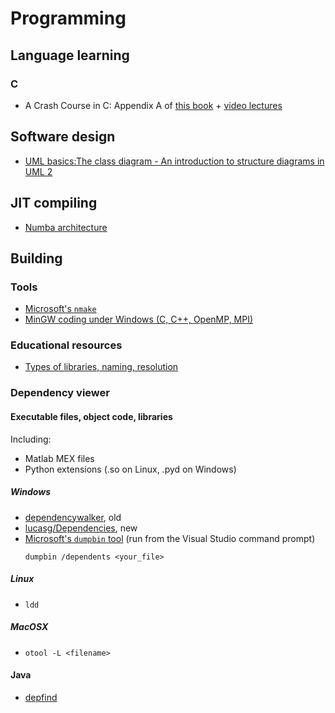 # Programming
## Language learning
### C
- A Crash Course in C: Appendix A of [this book](http://hades.mech.northwestern.edu/images/e/e3/EmbeddedComputingMechatronicsSampleChapters.pdf) + [video lectures](https://www.youtube.com/playlist?list=PLggLP4f-rq02gmlePH-vQJ8PF6hyf08CN)
## Software design
- [UML basics:The class diagram - An introduction to structure diagrams in UML 2](https://www.ibm.com/developerworks/rational/library/content/RationalEdge/sep04/bell/index.html)

## JIT compiling
- [Numba architecture](http://numba.pydata.org/numba-doc/dev/developer/architecture.html)

## Building
### Tools
- [Microsoft's `nmake`](https://docs.microsoft.com/en-us/cpp/build/nmake-reference)
- [MinGW coding under Windows (C, C++, OpenMP, MPI)](http://www.math.ucla.edu/~wotaoyin/windows_coding.html)

### Educational resources
- [Types of libraries, naming, resolution](https://en.wikipedia.org/wiki/Library_%28computing%29)

### Dependency viewer 
#### Executable files, object code, libraries
Including: 
- Matlab MEX files
- Python extensions (.so on Linux, .pyd on Windows)

##### Windows
- [dependencywalker](http://dependencywalker.com/), old
- [lucasg/Dependencies](https://lucasg.github.io/Dependencies/), new
- [Microsoft's `dumpbin` tool](https://docs.microsoft.com/es-es/cpp/build/reference/dumpbin-reference) (run from the Visual Studio command prompt)
  ```
  dumpbin /dependents <your_file>
  ```
##### Linux
- `ldd`

##### MacOSX
- `otool -L <filename>`

#### Java
- [depfind](http://depfind.sourceforge.net/)
